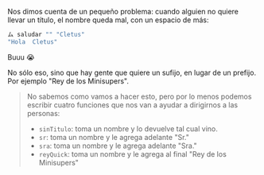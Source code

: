Nos dimos cuenta de un pequeño problema: cuando alguien no quiere llevar un título, el nombre queda mal, con un espacio de más: 

```haskell
ム saludar "" "Cletus"
"Hola  Cletus"
```

Buuu :sob:

No sólo eso, sino que hay gente que quiere un sufijo, en lugar de un prefijo. Por ejemplo "Rey de los Minisupers". 

> No sabemos como vamos a hacer esto, pero por lo menos podemos escribir cuatro funciones que nos van a ayudar a dirigirnos a las personas: 
>
> * `sinTitulo`: toma un nombre y lo devuelve tal cual vino. 
> * `sr`: toma un nombre y le agrega adelante "Sr."
> * `sra`: toma un nombre y le agrega adelante "Sra."
> * `reyQuick`: toma un nombre y le agrega al final "Rey de los Minisupers"
